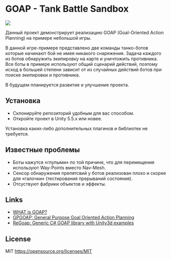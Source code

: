 # GOAP - Tank Battle Sandbox

![](https://github.com/AntKarlov/GOAP/blob/master/Assets/Graphics/goap_pic.gif)

Данный проект демонстрирует реализацию GOAP (Goal-Oriented Action Planning) на примере небольшой игры.

В данной игре-примере представлено две команды танко-ботов которые начинают бой не имея никакого снаряжения. Задача каждого из ботов обнаружить экипировку на карте и уничтожить противника. Все боты в примере используют общий сценарий действий, поэтому исход в большей степени зависит от из случайных действий ботов при поиске экипировки и противника.

В будущем планируется развитие и улучшение проекта.

## Установка

* Склонируйте репозиторий удобным для вас способом.
* Откройте проект в Unity 5.5.x или новее.

Установка каких-либо дополнительных плагинов и библиотек не требуется.

## Известные проблемы

* Боты кажутся «глупыми» по той причине, что для перемещения используют Way-Points вместо Nav-Mesh.
* Сенсор обнаружения препятсвий у ботов реализован плохо и скорее для «галочки» (тестирования прерываний состояния).
* Отсуствуют фабрики объектов и эффекты.

## Links

* [WHAT is GOAP?](http://alumni.media.mit.edu/~jorkin/goap.html)
* [GPGOAP: General Purpose Goal Oriented Action Planning](https://github.com/stolk/GPGOAP)
* [ReGoap: Generic C# GOAP library with Unity3d examples](https://github.com/luxkun/ReGoap)

## License

MIT https://opensource.org/licenses/MIT
